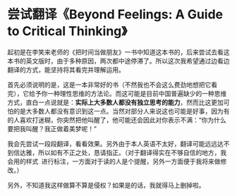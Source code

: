 # 尝试翻译《Beyond Feelings: A Guide to Critical Thinking》

起初是在李笑来老师的《把时间当做朋友》一书中知道这本书的，后来尝试去看这本书的英文版时，由于多种原因，两次都中途停滞了。所以这次我希望通过边看边翻译的方式，能坚持将其看完并理解运用。

首先必须说明的是，这是一本非常好的书（不然我也不会这么费劲地想把它看完），它给予你一种理性思维的方法论。而这可能是目前中国普遍缺少的一种思维方式，直白一点说就是：**实际上大多数人都没有独立思考的能力**，然而比这更加可怕的是大多数人都没有意识到这一点。当然对部分人来说这也可能是好事，因为有的人喜欢打迷糊，你突然把他叫醒了，他可能还会因此对你表示不满：“你为什么要把我叫醒？我正做着美梦呢！”

我会先尝试一段段翻译，看看效果。另外由于本人英语不太好，翻译可能远远达不到信达雅，所以如有不正之处，恳请指正。（对于翻译得实在不够自信的地方，我会用的样式` `进行标注，一方面对于读的人是个提醒，另外一方面便于我将来做修改。）

另外，不知道我这样做算不算是侵权？如果是的话，我就得马上删掉啦。

